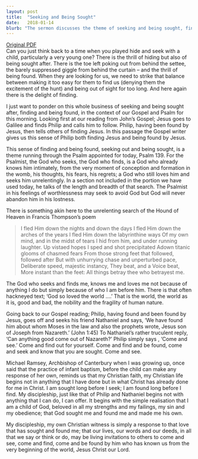 ```yaml
---
layout: post
title:  "Seeking and Being Sought"
date:   2018-01-14
blurb: "The sermon discusses the theme of seeking and being sought, finding and being found, in the context of the Gospel and Psalm. It emphasizes that God seeks and finds us, knowing and loving us not because of anything we do but simply because of who we are before him. The sermon also highlights the importance of realizing that we are children of God, beloved in all our strengths and failings."
---
```

[Original PDF](/assets/pdf/epiphany22018.pdf)    
Can you just think back to a time when you played hide and seek with a child, particularly a very young one? There is the thrill of hiding but also of being sought after. There is the toe left poking out from behind the settee, the barely suppressed giggle from behind the curtain – and the thrill of being found. When they are looking for us, we need to strike that balance between making it too easy for them to find us (denying them the excitement of the hunt) and being out of sight for too long. And here again there is the delight of finding.

I just want to ponder on this whole business of seeking and being sought after, finding and being found, in the context of our Gospel and Psalm for this morning. Looking first at our reading from John’s Gospel; Jesus goes to Galilee and finds Philip and calls him to follow. Philip, having been found by Jesus, then tells others of finding Jesus. In this passage the Gospel writer gives us this sense of Philip both finding Jesus and being found by Jesus.

This sense of finding and being found, seeking out and being sought, is a theme running through the Psalm appointed for today, Psalm 139. For the Psalmist, the God who seeks, the God who finds, is a God who already knows him intimately, from the very moment of conception and formation in the womb, his thoughts, his fears, his regrets; a God who still loves him and seeks him unrelentingly. In a section not included in the portion we have used today, he talks of the length and breadth of that search. The Psalmist in his feelings of worthlessness may seek to avoid God but God will never abandon him in his lostness.

There is something akin here to the unrelenting search of the Hound of Heaven in Francis Thompson’s poem

> I fled Him down the nights and down the days
> I fled Him down the arches of the years
> I fled Him down the labyrinthine ways
> Of my own mind, and in the midst of tears
> I hid from him, and under running laughter.
> Up vistaed hopes I sped and shot precipitated
> Adown titanic glooms of chasmed fears
> From those strong feet that followed, followed after
> But with unhurrying chase and unperturbed pace,
> Deliberate speed, majestic instancy,
> They beat, and a Voice beat,
> More instant than the feet:
> All things betray thee who betrayest me.

The God who seeks and finds me, knows me and loves me not because of anything I do but simply because of who I am before him. There is that often hackneyed text; ‘God so loved the world ….’ That is the world, the world as it is, good and bad, the nobility and the fragility of human nature.

Going back to our Gospel reading; Philip, having found and been found by Jesus, goes off and seeks his friend Nathaniel and says, ‘We have found him about whom Moses in the law and also the prophets wrote, Jesus son of Joseph from Nazareth.’ (John 1:45) To Nathaniel’s rather truculent reply, ‘Can anything good come out of Nazareth?’ Philip simply says , ‘Come and see.’ Come and find out for yourself. Come and find and be found, come and seek and know that you are sought. Come and see.

Michael Ramsey, Archbishop of Canterbury when I was growing up, once said that the practice of infant baptism, before the child can make any response of her own, reminds us that my Christian faith, my Christian life begins not in anything that I have done but in what Christ has already done for me in Christ. I am sought long before I seek; I am found long before I find. My discipleship, just like that of Philip and Nathaniel begins not with anything that I can do, I can offer. It begins with the simple realisation that I am a child of God, beloved in all my strengths and my failings, my sin and my obedience; that God sought me and found me and made me his own.

My discipleship, my own Christian witness is simply a response to that love that has sought and found me; that our lives, our words and our deeds, in all that we say or think or do, may be living invitations to others to come and see, come and find, come and be found by him who has known us from the very beginning of the world, Jesus Christ our Lord.
